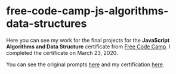# free-code-camp-js-algorithms-data-structures
Here you can see my work for the final projects for the **JavaScript Algorithms and Data Structure** certificate from [Free Code Camp](https://www.freecodecamp.org/learn/). I completed the certificate on March 23, 2020.

You can see the original prompts [here](https://www.freecodecamp.org/learn/javascript-algorithms-and-data-structures/javascript-algorithms-and-data-structures-projects/) and my certification [here](https://www.freecodecamp.org/certification/toh995/javascript-algorithms-and-data-structures).